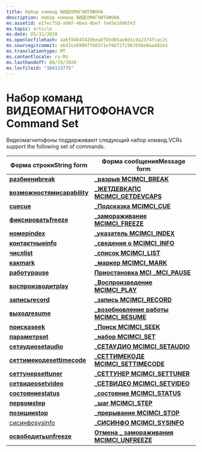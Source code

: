 ```yaml
---
title: Набор команд ВИДЕОМАГНИТОФОНА
description: Набор команд ВИДЕОМАГНИТОФОНА
ms.assetid: e17ec75d-a98f-46ea-8bef-7e45e1696f43
ms.topic: article
ms.date: 05/31/2018
ms.openlocfilehash: aa6f84b4542b6ea87b5d05ae8d1cda2374fcac2c
ms.sourcegitcommit: ebd3ce6908ff865f1ef66f2fc96769be0aad82e1
ms.translationtype: MT
ms.contentlocale: ru-RU
ms.lasthandoff: 08/19/2020
ms.locfileid: "104133775"
---
```

# <a name="vcr-command-set"></a><span data-ttu-id="80e49-103">Набор команд ВИДЕОМАГНИТОФОНА</span><span class="sxs-lookup"><span data-stu-id="80e49-103">VCR Command Set</span></span>

<span data-ttu-id="80e49-104">Видеомагнитофоны поддерживают следующий набор команд.</span><span class="sxs-lookup"><span data-stu-id="80e49-104">VCRs support the following set of commands.</span></span>



| <span data-ttu-id="80e49-105">Форма строки</span><span class="sxs-lookup"><span data-stu-id="80e49-105">String form</span></span>                        | <span data-ttu-id="80e49-106">Форма сообщения</span><span class="sxs-lookup"><span data-stu-id="80e49-106">Message form</span></span>                                |
|------------------------------------|---------------------------------------------|
| [<span data-ttu-id="80e49-107">**разбиени**</span><span class="sxs-lookup"><span data-stu-id="80e49-107">**break**</span></span>](break.md)             | [<span data-ttu-id="80e49-108">**\_разрыв MCI**</span><span class="sxs-lookup"><span data-stu-id="80e49-108">**MCI\_BREAK**</span></span>](mci-break.md)             |
| [<span data-ttu-id="80e49-109">**возможностями**</span><span class="sxs-lookup"><span data-stu-id="80e49-109">**capability**</span></span>](capability.md)   | [<span data-ttu-id="80e49-110">**\_ЖЕТДЕВКАПС MCI**</span><span class="sxs-lookup"><span data-stu-id="80e49-110">**MCI\_GETDEVCAPS**</span></span>](mci-getdevcaps.md)   |
| [<span data-ttu-id="80e49-111">**cue**</span><span class="sxs-lookup"><span data-stu-id="80e49-111">**cue**</span></span>](cue.md)                 | [<span data-ttu-id="80e49-112">**\_Подсказка MCI**</span><span class="sxs-lookup"><span data-stu-id="80e49-112">**MCI\_CUE**</span></span>](mci-cue.md)                 |
| [<span data-ttu-id="80e49-113">**фиксировать**</span><span class="sxs-lookup"><span data-stu-id="80e49-113">**freeze**</span></span>](freeze.md)           | [<span data-ttu-id="80e49-114">**\_замораживание MCI**</span><span class="sxs-lookup"><span data-stu-id="80e49-114">**MCI\_FREEZE**</span></span>](mci-freeze.md)           |
| [<span data-ttu-id="80e49-115">**номер**</span><span class="sxs-lookup"><span data-stu-id="80e49-115">**index**</span></span>](./windows-multimedia-start-page.md)             | [<span data-ttu-id="80e49-116">**\_указатель MCI**</span><span class="sxs-lookup"><span data-stu-id="80e49-116">**MCI\_INDEX**</span></span>](mci-index.md)             |
| [<span data-ttu-id="80e49-117">**контактные**</span><span class="sxs-lookup"><span data-stu-id="80e49-117">**info**</span></span>](info.md)               | [<span data-ttu-id="80e49-118">**\_сведения о MCI**</span><span class="sxs-lookup"><span data-stu-id="80e49-118">**MCI\_INFO**</span></span>](mci-info.md)               |
| [<span data-ttu-id="80e49-119">**числ**</span><span class="sxs-lookup"><span data-stu-id="80e49-119">**list**</span></span>](list.md)               | [<span data-ttu-id="80e49-120">**\_список MCI**</span><span class="sxs-lookup"><span data-stu-id="80e49-120">**MCI\_LIST**</span></span>](mci-list.md)               |
| [<span data-ttu-id="80e49-121">**как**</span><span class="sxs-lookup"><span data-stu-id="80e49-121">**mark**</span></span>](mark.md)               | [<span data-ttu-id="80e49-122">**\_маркер MCI**</span><span class="sxs-lookup"><span data-stu-id="80e49-122">**MCI\_MARK**</span></span>](mci-mark.md)               |
| [<span data-ttu-id="80e49-123">**работу**</span><span class="sxs-lookup"><span data-stu-id="80e49-123">**pause**</span></span>](pause.md)             | [<span data-ttu-id="80e49-124">**Приостановка MCI \_**</span><span class="sxs-lookup"><span data-stu-id="80e49-124">**MCI\_PAUSE**</span></span>](mci-pause.md)             |
| [<span data-ttu-id="80e49-125">**воспроизводит**</span><span class="sxs-lookup"><span data-stu-id="80e49-125">**play**</span></span>](play.md)               | [<span data-ttu-id="80e49-126">**\_Воспроизведение MCI**</span><span class="sxs-lookup"><span data-stu-id="80e49-126">**MCI\_PLAY**</span></span>](mci-play.md)               |
| [<span data-ttu-id="80e49-127">**запись**</span><span class="sxs-lookup"><span data-stu-id="80e49-127">**record**</span></span>](record.md)           | [<span data-ttu-id="80e49-128">**\_запись MCI**</span><span class="sxs-lookup"><span data-stu-id="80e49-128">**MCI\_RECORD**</span></span>](mci-record.md)           |
| [<span data-ttu-id="80e49-129">**выход**</span><span class="sxs-lookup"><span data-stu-id="80e49-129">**resume**</span></span>](resume.md)           | [<span data-ttu-id="80e49-130">**\_возобновление работы MCI**</span><span class="sxs-lookup"><span data-stu-id="80e49-130">**MCI\_RESUME**</span></span>](mci-resume.md)           |
| [<span data-ttu-id="80e49-131">**поиска**</span><span class="sxs-lookup"><span data-stu-id="80e49-131">**seek**</span></span>](seek.md)               | [<span data-ttu-id="80e49-132">**\_Поиск MCI**</span><span class="sxs-lookup"><span data-stu-id="80e49-132">**MCI\_SEEK**</span></span>](mci-seek.md)               |
| [<span data-ttu-id="80e49-133">**параметр**</span><span class="sxs-lookup"><span data-stu-id="80e49-133">**set**</span></span>](set.md)                 | [<span data-ttu-id="80e49-134">**\_набор MCI**</span><span class="sxs-lookup"><span data-stu-id="80e49-134">**MCI\_SET**</span></span>](mci-set.md)                 |
| [<span data-ttu-id="80e49-135">**сетаудио**</span><span class="sxs-lookup"><span data-stu-id="80e49-135">**setaudio**</span></span>](setaudio.md)       | [<span data-ttu-id="80e49-136">**\_СЕТАУДИО MCI**</span><span class="sxs-lookup"><span data-stu-id="80e49-136">**MCI\_SETAUDIO**</span></span>](mci-setaudio.md)       |
| [<span data-ttu-id="80e49-137">**сеттимекоде**</span><span class="sxs-lookup"><span data-stu-id="80e49-137">**settimecode**</span></span>](settimecode.md) | [<span data-ttu-id="80e49-138">**\_СЕТТИМЕКОДЕ MCI**</span><span class="sxs-lookup"><span data-stu-id="80e49-138">**MCI\_SETTIMECODE**</span></span>](mci-settimecode.md) |
| [<span data-ttu-id="80e49-139">**сеттунер**</span><span class="sxs-lookup"><span data-stu-id="80e49-139">**settuner**</span></span>](settuner.md)       | [<span data-ttu-id="80e49-140">**\_СЕТТУНЕР MCI**</span><span class="sxs-lookup"><span data-stu-id="80e49-140">**MCI\_SETTUNER**</span></span>](mci-settuner.md)       |
| [<span data-ttu-id="80e49-141">**сетвидео**</span><span class="sxs-lookup"><span data-stu-id="80e49-141">**setvideo**</span></span>](setvideo.md)       | [<span data-ttu-id="80e49-142">**\_СЕТВИДЕО MCI**</span><span class="sxs-lookup"><span data-stu-id="80e49-142">**MCI\_SETVIDEO**</span></span>](mci-setvideo.md)       |
| [<span data-ttu-id="80e49-143">**состояние**</span><span class="sxs-lookup"><span data-stu-id="80e49-143">**status**</span></span>](status.md)           | [<span data-ttu-id="80e49-144">**\_состояние MCI**</span><span class="sxs-lookup"><span data-stu-id="80e49-144">**MCI\_STATUS**</span></span>](mci-status.md)           |
| [<span data-ttu-id="80e49-145">**первом**</span><span class="sxs-lookup"><span data-stu-id="80e49-145">**step**</span></span>](step.md)               | [<span data-ttu-id="80e49-146">**\_шаг MCI**</span><span class="sxs-lookup"><span data-stu-id="80e49-146">**MCI\_STEP**</span></span>](mci-step.md)               |
| [<span data-ttu-id="80e49-147">**позиции**</span><span class="sxs-lookup"><span data-stu-id="80e49-147">**stop**</span></span>](stop.md)               | [<span data-ttu-id="80e49-148">**\_прерывание MCI**</span><span class="sxs-lookup"><span data-stu-id="80e49-148">**MCI\_STOP**</span></span>](mci-stop.md)               |
| [<span data-ttu-id="80e49-149">сисинфо</span><span class="sxs-lookup"><span data-stu-id="80e49-149">sysinfo</span></span>](sysinfo.md)             | [<span data-ttu-id="80e49-150">**\_СИСИНФО MCI**</span><span class="sxs-lookup"><span data-stu-id="80e49-150">**MCI\_SYSINFO**</span></span>](mci-sysinfo.md)         |
| [<span data-ttu-id="80e49-151">**освободить**</span><span class="sxs-lookup"><span data-stu-id="80e49-151">**unfreeze**</span></span>](unfreeze.md)       | [<span data-ttu-id="80e49-152">**Отмена \_ замораживания MCI**</span><span class="sxs-lookup"><span data-stu-id="80e49-152">**MCI\_UNFREEZE**</span></span>](mci-unfreeze.md)       |



 

 

 
